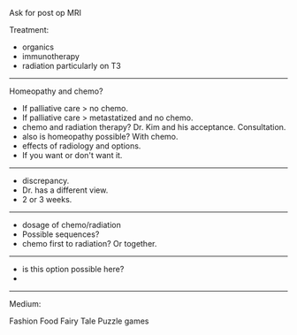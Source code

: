 Ask for post op MRI

Treatment:
- organics
- immunotherapy
- radiation particularly on T3


----

Homeopathy and chemo?

- If palliative care > no chemo.
- If palliative care > metastatized and no chemo.
- chemo and radiation therapy? Dr. Kim and his acceptance. Consultation.
- also is homeopathy possible? With chemo.
- effects of radiology and options.
- If you want or don't want it.
----
- discrepancy. 
- Dr. has a different view.
- 2 or 3 weeks.
----
- dosage of chemo/radiation
- Possible sequences? 
- chemo first to radiation? Or together.
----
- is this option possible here?
- 
----








Medium:

Fashion
Food
Fairy Tale Puzzle games













